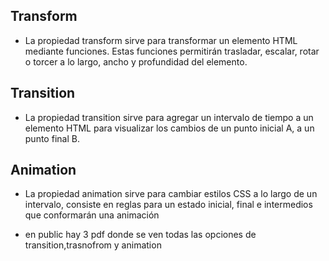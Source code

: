 ## Transform
- La propiedad transform sirve para transformar un elemento HTML mediante funciones. Estas funciones permitirán trasladar, escalar, rotar o torcer a lo largo, ancho y profundidad del elemento.

## Transition
- La propiedad transition sirve para agregar un intervalo de tiempo a un elemento HTML para visualizar los cambios de un punto inicial A, a un punto final B.

## Animation
- La propiedad animation sirve para cambiar estilos CSS a lo largo de un intervalo, consiste en reglas para un estado inicial, final e intermedios que conformarán una animación

- en public hay 3 pdf donde se ven todas las opciones de transition,trasnofrom y animation